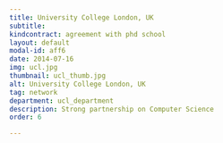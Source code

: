 ```yaml
---
title: University College London, UK
subtitle: 
kindcontract: agreement with phd school
layout: default
modal-id: aff6
date: 2014-07-16
img: ucl.jpg 
thumbnail: ucl_thumb.jpg
alt: University College London, UK
tag: network
department: ucl_department
description: Strong partnership on Computer Science
order: 6

---
```

